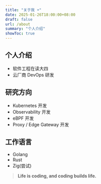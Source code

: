 ```yaml
---
title: "关于我 ☀️"
date: 2025-01-26T18:00:00+08:00
draft: false
url: /about
summary: "个人介绍"
showToc: true
---
```


## 个人介绍

* 软件工程在读大四
* 云厂商 DevOps 研发

## 研究方向

* Kubernetes 开发
* Observability 开发
* eBPF 开发
* Proxy / Edge Gateway 开发

## 工作语言

* Golang
* Rust
* Zig(尝试)

> **Life is coding, and coding builds life.**